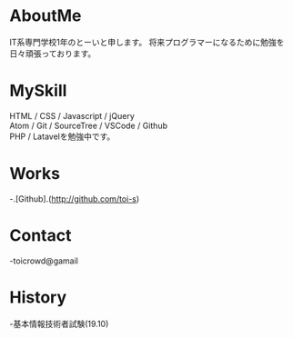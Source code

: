 # AboutMe
IT系専門学校1年のとーいと申します。
将来プログラマーになるために勉強を日々頑張っております。     

# MySkill
HTML / CSS / Javascript / jQuery  
Atom / Git / SourceTree / VSCode / Github  
PHP / Latavelを勉強中です。      

# Works
-.[Github].(http://github.com/toi-s)    

# Contact 
-toicrowd@gamail    

# History
-基本情報技術者試験(19.10)    
